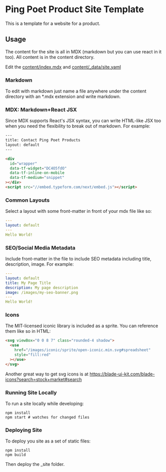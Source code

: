 # Ping Poet Product Site Template

This is a template for a website for a product.

## Usage

The content for the site is all in MDX (markdown but you can use react in it too). All content is in the content directory.

Edit the [content/index.mdx](content/index.mdx) and [content/\_data/site.yaml](content/_data/site.yaml)

### Markdown

To edit with markdown just name a file anywhere under the content directory with an \*.mdx extension and write markdown.

### MDX: Markdown+React JSX

Since MDX supports React's JSX syntax, you can write HTML-like JSX too when you need the flexibility to break out of markdown. For example:

```html
---
title: Contact Ping Poet Products
layout: default
---

<div
  id="wrapper"
  data-tf-widget="DC4O5fdO"
  data-tf-inline-on-mobile
  data-tf-medium="snippet"
></div>
<script src="//embed.typeform.com/next/embed.js"></script>
```

### Common Layouts

Select a layout with some front-matter in front of your mdx file like so:

```yaml
---
layout: default
---
Hello World!
```

### SEO/Social Media Metadata

Include front-matter in the file to include SEO metadata including title, description, image. For example:

```yaml
---
layout: default
title: My Page Title
description: My page description
image: /images/my-seo-banner.png
---
Hello World!
```

### Icons

The MIT-licensed iconic library is included as a sprite. You can reference them like so in HTML:

```html
<svg viewBox="0 0 8 7" class="rounded-4 shadow">
  <use
    href="/images/iconic/sprite/open-iconic.min.svg#spreadsheet"
    style="fill:red"
  ></use>
</svg>
```

Another great way to get svg icons is at
https://blade-ui-kit.com/blade-icons?search=stock+market#search

### Running Site Locally

To run a site locally while developing:

```console
npm install
npm start # watches for changed files
```

### Deploying Site

To deploy you site as a set of static files:

```console
npm install
npm build
```

Then deploy the \_site folder.
